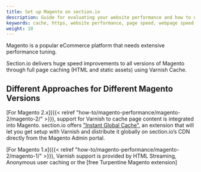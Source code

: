 ```yaml
---
title: Set up Magento on section.io
description: Guide for evaluating your website performance and how to use section.io to make improvements.
keywords: cache, https, website performance, page speed, webpage speed, website security, content delivery network, CDN
weight: 10
---
```


Magento is a popular eCommerce platform that needs extensive performance tuning.

Section.io delivers huge speed improvements to all versions of Magento through full page caching (HTML and static assets) using Varnish Cache.

## Different Approaches for Different Magento Versions

[For Magento 2.x]({{< relref "how-to/magento-performance/magento-2/magento-2/" >}}), support for Varnish to cache page content is integrated into Magento. section.io offers ["Instant Global Cache"](#magento-2-extension), an extension that will let you get setup with Varnish and distribute it globally on section.io’s CDN directly from the Magento Admin portal.

[For Magento 1.x]({{< relref "how-to/magento-performance/magento-2/magento-1/" >}}), Varnish support is provided by HTML Streaming, Anonymous user caching or the [free Turpentine Magento extension]
